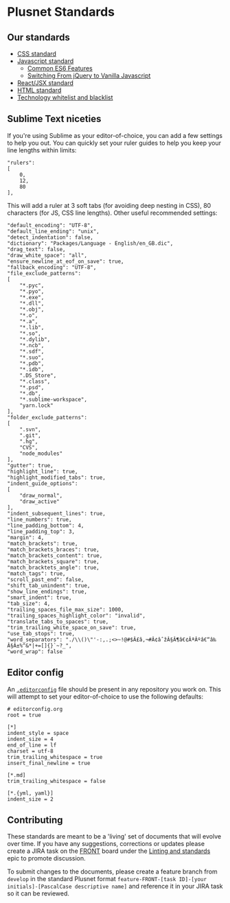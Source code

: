 # Plusnet Standards

## Our standards

* [CSS standard](CSS-standard.md)
* [Javascript standard](Javascript-standard.md)
    - [Common ES6 Features](Javascript-Common-ES6-Features.md)
    - [Switching From jQuery to Vanilla Javascript](Javascript-Switching-From-jQuery-to-Vanilla-Javascript.md)
* [React/JSX standard](React-JSX-standard.md)
* [HTML standard](HTML-standard.md)
* [Technology whitelist and blacklist](technology.md)

## Sublime Text niceties

If you're using Sublime as your editor-of-choice, you can add a few settings to help you out. You can quickly set your ruler guides to help you keep your line lengths within limits:

```
"rulers":
[
    0,
    12,
    80
],
```

This will add a ruler at 3 soft tabs (for avoiding deep nesting in CSS), 80 characters (for JS, CSS line lengths). Other useful recommended settings:

```
"default_encoding": "UTF-8",
"default_line_ending": "unix",
"detect_indentation": false,
"dictionary": "Packages/Language - English/en_GB.dic",
"drag_text": false,
"draw_white_space": "all",
"ensure_newline_at_eof_on_save": true,
"fallback_encoding": "UTF-8",
"file_exclude_patterns":
[
    "*.pyc",
    "*.pyo",
    "*.exe",
    "*.dll",
    "*.obj",
    "*.o",
    "*.a",
    "*.lib",
    "*.so",
    "*.dylib",
    "*.ncb",
    "*.sdf",
    "*.suo",
    "*.pdb",
    "*.idb",
    ".DS_Store",
    "*.class",
    "*.psd",
    "*.db",
    "*.sublime-workspace",
    "yarn.lock"
],
"folder_exclude_patterns":
[
    ".svn",
    ".git",
    ".hg",
    "CVS",
    "node_modules"
],
"gutter": true,
"highlight_line": true,
"highlight_modified_tabs": true,
"indent_guide_options":
[
    "draw_normal",
    "draw_active"
],
"indent_subsequent_lines": true,
"line_numbers": true,
"line_padding_bottom": 4,
"line_padding_top": 3,
"margin": 4,
"match_brackets": true,
"match_brackets_braces": true,
"match_brackets_content": true,
"match_brackets_square": true,
"match_bracktets_angle": true,
"match_tags": true,
"scroll_past_end": false,
"shift_tab_unindent": true,
"show_line_endings": true,
"smart_indent": true,
"tab_size": 4,
"trailing_spaces_file_max_size": 1000,
"trailing_spaces_highlight_color": "invalid",
"translate_tabs_to_spaces": true,
"trim_trailing_white_space_on_save": true,
"use_tab_stops": true,
"word_separators": "./\\()\"'-:,.;<>~!@#$Â£â‚¬#Â¢âˆžÂ§Â¶â€¢ÂªÂºâ€“â‰ Â§Â±%^&*|+=[]{}`~?_",
"word_wrap": false
```

## Editor config

An [`.editorconfig`](https://editorconfig.org/) file should be present in any repository you work on. This will attempt to set your editor-of-choice to use the following defaults:

```
# editorconfig.org
root = true

[*]
indent_style = space
indent_size = 4
end_of_line = lf
charset = utf-8
trim_trailing_whitespace = true
insert_final_newline = true

[*.md]
trim_trailing_whitespace = false

[*.{yml, yaml}]
indent_size = 2
```

## Contributing

These standards are meant to be a 'living' set of documents that will evolve over time. If you have any suggestions, corrections or updates please create a JIRA task on the [FRONT](https://jira.int.plus.net/secure/RapidBoard.jspa?rapidView=770&projectKey=FRONT&view=planning.nodetail&selectedIssue=FRONT-15&epics=visible) board under the [Linting and standards](https://jira.int.plus.net/browse/FRONT-5) epic to promote discussion.

To submit changes to the documents, please create a feature branch from `develop` in the standard Plusnet format `feature-FRONT-[task ID]-[your initials]-[PascalCase descriptive name]` and reference it in your JIRA task so it can be reviewed.
